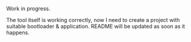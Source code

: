 Work in progress.

The tool itself is working correctly, now I need to create a project with suitable bootloader & application. README will be updated as soon as it happens.
